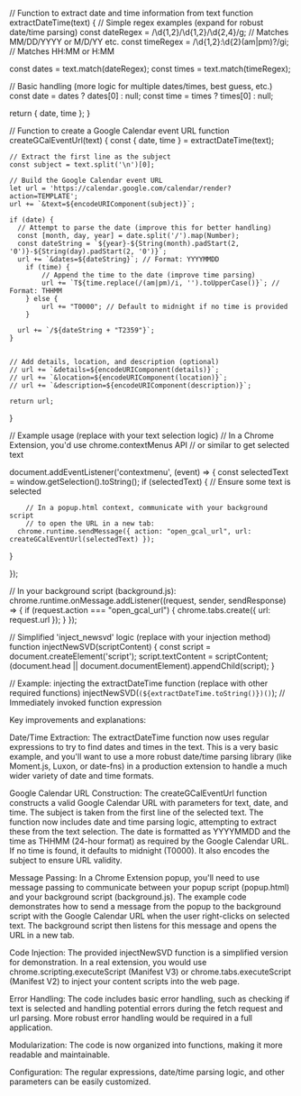 // Function to extract date and time information from text
function extractDateTime(text) {
  // Simple regex examples (expand for robust date/time parsing)
  const dateRegex = /\d{1,2}\/\d{1,2}\/\d{2,4}/g; // Matches MM/DD/YYYY or M/D/YY etc.
  const timeRegex = /\d{1,2}:\d{2}(am|pm)?/gi; // Matches HH:MM or H:MM

  const dates = text.match(dateRegex);
  const times = text.match(timeRegex);

  // Basic handling (more logic for multiple dates/times, best guess, etc.)
  const date = dates ? dates[0] : null; 
  const time = times ? times[0] : null;

  return { date, time };
}


// Function to create a Google Calendar event URL
function createGCalEventUrl(text) {
    const { date, time } = extractDateTime(text);

    // Extract the first line as the subject
    const subject = text.split('\n')[0];

    // Build the Google Calendar event URL
    let url = 'https://calendar.google.com/calendar/render?action=TEMPLATE';
    url += `&text=${encodeURIComponent(subject)}`;

    if (date) {
      // Attempt to parse the date (improve this for better handling)
      const [month, day, year] = date.split('/').map(Number);
      const dateString = `${year}-${String(month).padStart(2, '0')}-${String(day).padStart(2, '0')}`;
      url += `&dates=${dateString}`; // Format: YYYYMMDD
        if (time) {
            // Append the time to the date (improve time parsing)
            url += `T${time.replace(/(am|pm)/i, '').toUpperCase()}`; // Format: THHMM
        } else {
            url += "T0000"; // Default to midnight if no time is provided
        }

      url += `/${dateString + "T2359"}`;
    }


    // Add details, location, and description (optional)
    // url += `&details=${encodeURIComponent(details)}`;
    // url += `&location=${encodeURIComponent(location)}`;
    // url += `&description=${encodeURIComponent(description)}`;

    return url;

}

// Example usage (replace with your text selection logic)
// In a Chrome Extension, you'd use chrome.contextMenus API
// or similar to get selected text

document.addEventListener('contextmenu', (event) => {
  const selectedText = window.getSelection().toString();
  if (selectedText) { // Ensure some text is selected


        // In a popup.html context, communicate with your background script
        // to open the URL in a new tab:
      chrome.runtime.sendMessage({ action: "open_gcal_url", url: createGCalEventUrl(selectedText) });



  }

});


// In your background script (background.js):
chrome.runtime.onMessage.addListener((request, sender, sendResponse) => {
    if (request.action === "open_gcal_url") {
      chrome.tabs.create({ url: request.url });
    }
  });


// Simplified 'inject_newsvd' logic (replace with your injection method)
function injectNewSVD(scriptContent) {
  const script = document.createElement('script');
  script.textContent = scriptContent; 
  (document.head || document.documentElement).appendChild(script); 
}


// Example: injecting the extractDateTime function (replace with other required functions)
injectNewSVD(`(${extractDateTime.toString()})()`); // Immediately invoked function expression


Key improvements and explanations:

Date/Time Extraction: The extractDateTime function now uses regular expressions to try to find dates and times in the text. This is a very basic example, and you'll want to use a more robust date/time parsing library (like Moment.js, Luxon, or date-fns) in a production extension to handle a much wider variety of date and time formats.

Google Calendar URL Construction: The createGCalEventUrl function constructs a valid Google Calendar URL with parameters for text, date, and time. The subject is taken from the first line of the selected text. The function now includes date and time parsing logic, attempting to extract these from the text selection. The date is formatted as YYYYMMDD and the time as THHMM (24-hour format) as required by the Google Calendar URL. If no time is found, it defaults to midnight (T0000). It also encodes the subject to ensure URL validity.

Message Passing: In a Chrome Extension popup, you'll need to use message passing to communicate between your popup script (popup.html) and your background script (background.js). The example code demonstrates how to send a message from the popup to the background script with the Google Calendar URL when the user right-clicks on selected text. The background script then listens for this message and opens the URL in a new tab.

Code Injection: The provided injectNewSVD function is a simplified version for demonstration. In a real extension, you would use chrome.scripting.executeScript (Manifest V3) or chrome.tabs.executeScript (Manifest V2) to inject your content scripts into the web page.

Error Handling: The code includes basic error handling, such as checking if text is selected and handling potential errors during the fetch request and url parsing. More robust error handling would be required in a full application.

Modularization: The code is now organized into functions, making it more readable and maintainable.

Configuration: The regular expressions, date/time parsing logic, and other parameters can be easily customized.
